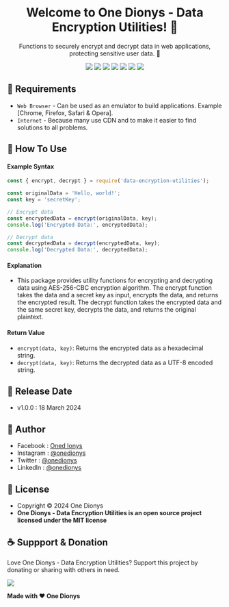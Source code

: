 <h1 align="center">Welcome to One Dionys - Data Encryption Utilities! 👋 </h1>

<p align="center">Functions to securely encrypt and decrypt data in web applications, protecting sensitive user data. 💖 </p>

<p align="center">
<img src="https://img.shields.io/github/contributors/onedionys/onedionys-data-encryption-utilities?style=flat-square">
<img src="https://img.shields.io/github/issues/onedionys/onedionys-data-encryption-utilities?style=flat-square">
<img src="https://img.shields.io/github/stars/onedionys/onedionys-data-encryption-utilities?style=flat-square"> 
<img src="https://img.shields.io/github/forks/onedionys/onedionys-data-encryption-utilities?style=flat-square">
<img src="https://img.shields.io/github/last-commit/onedionys/onedionys-data-encryption-utilities.svg?style=flat-square">
<img src="https://img.shields.io/github/languages/code-size/onedionys/onedionys-data-encryption-utilities?style=flat-square">
<img src="https://img.shields.io/github/license/onedionys/onedionys-data-encryption-utilities?style=flat-square">
</p>

## 💾 Requirements

* `Web Browser` - Can be used as an emulator to build applications. Example [Chrome, Firefox, Safari & Opera].
* `Internet` - Because many use CDN and to make it easier to find solutions to all problems.

## 🎯 How To Use

#### Example Syntax

```javascript
const { encrypt, decrypt } = require('data-encryption-utilities');

const originalData = 'Hello, world!';
const key = 'secretKey';

// Encrypt data
const encryptedData = encrypt(originalData, key);
console.log('Encrypted Data:', encryptedData);

// Decrypt data
const decryptedData = decrypt(encryptedData, key);
console.log('Decrypted Data:', decryptedData);
```

#### Explanation

* This package provides utility functions for encrypting and decrypting data using AES-256-CBC encryption algorithm. The encrypt function takes the data and a secret key as input, encrypts the data, and returns the encrypted result. The decrypt function takes the encrypted data and the same secret key, decrypts the data, and returns the original plaintext.

#### Return Value

* `encrypt(data, key)`: Returns the encrypted data as a hexadecimal string.
* `decrypt(data, key)`: Returns the decrypted data as a UTF-8 encoded string.

## 📆 Release Date

* v1.0.0 : 18 March 2024

## 🧑 Author

* Facebook : <a href="https://www.facebook.com/theonedionys"> Oned Ionys</a>
* Instagram : <a href="https://www.instagram.com/onedionys/"> @onedionys</a>
* Twitter : <a href="https://twitter.com/onedionys"> @onedionys</a>
* LinkedIn :  <a href="https://www.linkedin.com/in/onedionys/"> @onedionys</a>

## 📝 License

* Copyright © 2024 One Dionys
* **One Dionys - Data Encryption Utilities is an open source project licensed under the MIT license**

## ☕️ Suppport & Donation

Love One Dionys - Data Encryption Utilities? Support this project by donating or sharing with others in need.

<a href="https://www.buymeacoffee.com/onedionys"><img src="https://img.shields.io/badge/Buy_Me_A_Coffee-FFDD00?style=for-the-badge&logo=buy-me-a-coffee&logoColor=black"/> </a>

**Made with ❤️ One Dionys**
